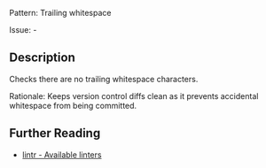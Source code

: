 Pattern: Trailing whitespace

Issue: -

## Description

Checks there are no trailing whitespace characters.

Rationale: Keeps version control diffs clean as it prevents accidental whitespace from being committed.

## Further Reading

* [lintr - Available linters](https://lintr.r-lib.org/reference/index.html)